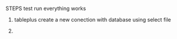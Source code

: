 STEPS
test run everything works 
1) tableplus create a new conection with database using select file

2)
